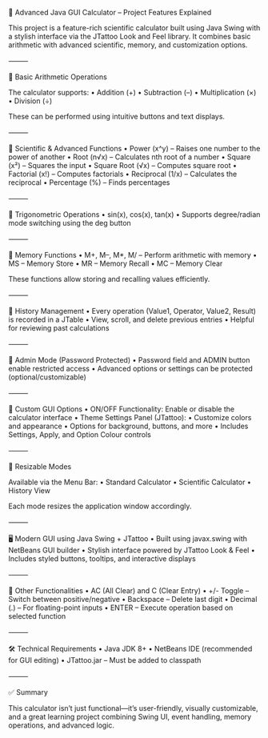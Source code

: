 🚀 Advanced Java GUI Calculator – Project Features Explained

This project is a feature-rich scientific calculator built using Java Swing with a stylish interface via the JTattoo Look and Feel library. It combines basic arithmetic with advanced scientific, memory, and customization options.

⸻

🔢 Basic Arithmetic Operations

The calculator supports:
	•	Addition (+)
	•	Subtraction (–)
	•	Multiplication (×)
	•	Division (÷)

These can be performed using intuitive buttons and text displays.

⸻

🧮 Scientific & Advanced Functions
	•	Power (x^y) – Raises one number to the power of another
	•	Root (n√x) – Calculates nth root of a number
	•	Square (x²) – Squares the input
	•	Square Root (√x) – Computes square root
	•	Factorial (x!) – Computes factorials
	•	Reciprocal (1/x) – Calculates the reciprocal
	•	Percentage (%) – Finds percentages

⸻

📐 Trigonometric Operations
	•	sin(x), cos(x), tan(x)
	•	Supports degree/radian mode switching using the deg button

⸻

🧠 Memory Functions
	•	M+, M–, M*, M/ – Perform arithmetic with memory
	•	MS – Memory Store
	•	MR – Memory Recall
	•	MC – Memory Clear

These functions allow storing and recalling values efficiently.

⸻

📁 History Management
	•	Every operation (Value1, Operator, Value2, Result) is recorded in a JTable
	•	View, scroll, and delete previous entries
	•	Helpful for reviewing past calculations

⸻

🔐 Admin Mode (Password Protected)
	•	Password field and ADMIN button enable restricted access
	•	Advanced options or settings can be protected (optional/customizable)

⸻

🎨 Custom GUI Options
	•	ON/OFF Functionality: Enable or disable the calculator interface
	•	Theme Settings Panel (JTattoo):
	•	Customize colors and appearance
	•	Options for background, buttons, and more
	•	Includes Settings, Apply, and Option Colour controls

⸻

📏 Resizable Modes

Available via the Menu Bar:
	•	Standard Calculator
	•	Scientific Calculator
	•	History View

Each mode resizes the application window accordingly.

⸻

🖥️ Modern GUI using Java Swing + JTattoo
	•	Built using javax.swing with NetBeans GUI builder
	•	Stylish interface powered by JTattoo Look & Feel
	•	Includes styled buttons, tooltips, and interactive displays

⸻

🔄 Other Functionalities
	•	AC (All Clear) and C (Clear Entry)
	•	+/- Toggle – Switch between positive/negative
	•	Backspace – Delete last digit
	•	Decimal (.) – For floating-point inputs
	•	ENTER – Execute operation based on selected function

⸻

🛠️ Technical Requirements
	•	Java JDK 8+
	•	NetBeans IDE (recommended for GUI editing)
	•	JTattoo.jar – Must be added to classpath

⸻

✅ Summary

This calculator isn’t just functional—it’s user-friendly, visually customizable, and a great learning project combining Swing UI, event handling, memory operations, and advanced logic.